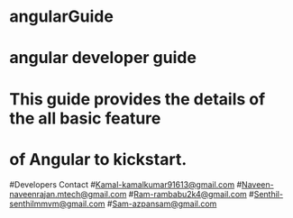 # angularGuide
# angular developer guide
# This guide provides the details of the all basic feature
# of Angular to kickstart.

#Developers Contact
#Kamal-kamalkumar91613@gmail.com
#Naveen-naveenrajan.mtech@gmail.com
#Ram-rambabu2k4@gmail.com
#Senthil-senthilmmvm@gmail.com
#Sam-azpansam@gmail.com

